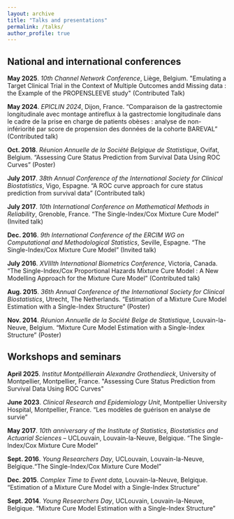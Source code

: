 ```yaml
---
layout: archive
title: "Talks and presentations"
permalink: /talks/
author_profile: true
---
```


## National and international conferences
**May 2025**. *10th Channel Network Conference*, Liège, Belgium. "Emulating a Target Clinical Trial in the Context of Multiple Outcomes andd Missing data : the Example of the PROPENSLEEVE study" (Contributed Talk)

**May 2024**. *EPICLIN 2024*, Dijon, France. “Comparaison de la gastrectomie longitudinale avec montage antireflux à la gastrectomie longitudinale dans le cadre de la prise en charge de patients obèses : analyse de non-infériorité par score de propension des données de la cohorte BAREVAL” (Contributed talk)

**Oct. 2018**. *Réunion Annuelle de la Société Belgique de Statistique*, Ovifat, Belgium. “Assessing Cure Status Prediction from Survival Data Using ROC Curves” (Poster)

**July 2017**. *38th Annual Conference of the International Society for Clinical Biostatistics*, Vigo, Espagne. “A ROC curve approach for cure status prediction from survival data” (Contributed talk)

**July 2017**. *10th International Conference on Mathematical Methods in Reliability*, Grenoble, France. “The Single-Index/Cox Mixture Cure Model” (Invited talk)

**Dec. 2016**. *9th International Conference of the ERCIM WG on Computational and Methodological Statistics*, Seville, Espagne. “The Single-Index/Cox Mixture Cure Model” (Invited talk)

**July 2016**. *XVIIIth International Biometrics Conference*, Victoria, Canada. “The Single-Index/Cox Proportional Hazards Mixture Cure Model : A New Modelling Approach for the Mixture Cure Model” (Contributed talk)

**Aug. 2015**. *36th Annual Conference of the International Society for Clinical Biostatistics*, Utrecht, The Netherlands. “Estimation of a Mixture Cure Model Estimation with a Single-Index Structure” (Poster)

**Nov. 2014**. *Réunion Annuelle de la Société Belge de Statistique*, Louvain-la-Neuve, Belgium. “Mixture Cure Model Estimation with a Single-Index Structure” (Poster)

## Workshops and seminars
**April 2025**. *Institut Montpéllierain Alexandre Grothendieck*, University of Montpellier, Montpellier, France. "Assessing Cure Status Prediction from Survival Data Using ROC Curves"

**June 2023**. *Clinical Research and Epidemiology Unit*, Montpellier University Hospital, Montpellier, France. “Les modèles de guérison en analyse de survie”

**May 2017**. *10th anniversary of the Institute of Statistics, Biostatistics and Actuarial Sciences* – UCLouvain, Louvain-la-Neuve, Belgique. “The Single-Index/Cox Mixture Cure Model”

**Sept. 2016**. *Young Researchers Day*, UCLouvain, Louvain-la-Neuve, Belgique.“The Single-Index/Cox Mixture Cure Model”

**Dec. 2015**. *Complex Time to Event data*, Louvain-la-Neuve, Belgique. “Estimation of a Mixture Cure Model with a Single-Index Structure”

**Sept. 2014**. *Young Researchers Day*, UCLouvain, Louvain-la-Neuve, Belgique. “Mixture Cure Model Estimation with a Single-Index Structure”
